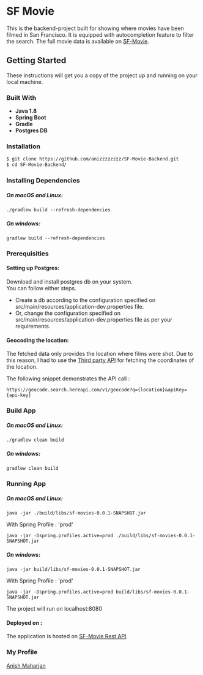 # SF Movie
This is the backend-project built for showing where movies have been filmed in San Francisco. It is equipped with autocompletion 
feature to filter the search. The full movie data is available on [SF-Movie](https://data.sfgov.org/Culture-and-Recreation/Film-Locations-in-San-Francisco/yitu-d5am).

## Getting Started
These instructions will get you a copy of the project up and running on your local machine. 

### Built With
* **Java 1.8**
* **Spring Boot**
* **Gradle**
* **Postgres DB**

### Installation
```sh
$ git clone https://github.com/anizzzzzzzz/SF-Movie-Backend.git
$ cd SF-Movie-Backend/
```

### Installing Dependencies
##### On macOS and Linux:
``` 
./gradlew build --refresh-dependencies
``` 
##### On windows:
``` 
gradlew build --refresh-dependencies
```

### Prerequisities
#### Setting up Postgres:
Download and install postgres db on your system.  
You can follow either steps.  
* Create a db according to the configuration specified on src/main/resources/application-dev.properties file.
* Or, change the configuration specified on src/main/resources/application-dev.properties file as per your requirements.

#### Geocoding the location:
The fetched data only provides the location where films were shot. Due to this reason, I had to use the 
[Third party API](https://developer.here.com/) for fetching the coordinates of the location.

The following snippet demonstrates the API call :
``` 
https://geocode.search.hereapi.com/v1/geocode?q={location}&apiKey={api-key}
```

### Build App
##### On macOS and Linux:
``` 
./gradlew clean build
``` 
##### On windows:
``` 
gradlew clean build
```

### Running App
##### On macOS and Linux:
``` 
java -jar ./build/libs/sf-movies-0.0.1-SNAPSHOT.jar
``` 
With Spring Profile : 'prod'
``` 
java -jar -Dspring.profiles.active=prod ./build/libs/sf-movies-0.0.1-SNAPSHOT.jar
``` 
##### On windows:
``` 
java -jar build/libs/sf-movies-0.0.1-SNAPSHOT.jar
``` 
With Spring Profile : 'prod'
``` 
java -jar -Dspring.profiles.active=prod build/libs/sf-movies-0.0.1-SNAPSHOT.jar
``` 
The project will run on localhost:8080

#### Deployed on :
The application is hosted on [SF-Movie Rest API](https://sf-movie-backend.herokuapp.com).


### My Profile
[Anish Maharjan](https://www.linkedin.com/in/anish-maharjan-58a640149/)